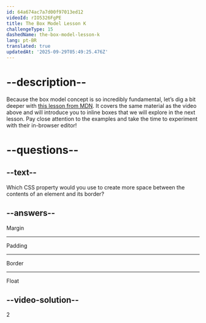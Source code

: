 ```yaml
---
id: 64a674ac7a7d00f97013ed12
videoId: rIO5326FgPE
title: The Box Model Lesson K
challengeType: 15
dashedName: the-box-model-lesson-k
lang: pt-BR
translated: true
updatedAt: '2025-09-29T05:49:25.476Z'
---
```

 
# --description--

Because the box model concept is so incredibly fundamental, let’s dig a bit deeper with <a href="https://developer.mozilla.org/en-US/docs/Learn/CSS/Building_blocks/The_box_model#what_is_the_css_box_model" target="_blank">this lesson from MDN</a>. It covers the same material as the video above and will introduce you to inline boxes that we will explore in the next lesson. Pay close attention to the examples and take the time to experiment with their in-browser editor!

# --questions--

## --text--

Which CSS property would you use to create more space between the contents of an element and its border?

## --answers--

Margin

---

Padding

---

Border

---

Float

## --video-solution--

2

